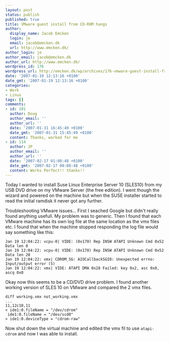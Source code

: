 ```yaml
---
layout: post
status: publish
published: true
title: VMware guest install from CD-ROM hangs
author:
  display_name: Jacob Emcken
  login: je
  email: jacob@emcken.dk
  url: http://www.emcken.dk/
author_login: je
author_email: jacob@emcken.dk
author_url: http://www.emcken.dk/
wordpress_id: 176
wordpress_url: http://emcken.dk/wp/archives/176-vmware-guest-install-from-cd-rom-hangs.html
date: '2007-01-19 12:13:16 +0100'
date_gmt: '2007-01-19 12:13:16 +0100'
categories:
- Work
- Linux
tags: []
comments:
- id: 101
  author: Doug
  author_email: ''
  author_url: ''
  date: '2007-01-31 16:45:49 +0100'
  date_gmt: '2007-01-31 15:45:49 +0100'
  content: Thanks, worked for me
- id: 114
  author: JP
  author_email: ''
  author_url: ''
  date: '2007-02-17 01:08:48 +0100'
  date_gmt: '2007-02-17 00:08:48 +0100'
  content: Works Perfect!! thanks!!
---
```

Today I wanted to install Suse Linux Enterprise Server 10 (SLES10) from my USB DVD drive on my VMware Server (the free edition). I went though the wizard and powered on the machine but when the SUSE installer started to read the initial ramdisk it never got any further.

Troubleshooting VMware issues...
First I seached Google but didn't really found anything usefull. My problem was to generic. Then I found that each VMware machine has its own log file at the same location as the vmx files etc. I found that when the machine stopped responding the log file would say something like this:

    Jan 19 12:04:22: vcpu-0| VIDE: (0x170) Rep INSW ATAPI Unknown Cmd 0x52 Data len 8
    Jan 19 12:04:22: vcpu-0| VIDE: (0x170) Rep INSW ATAPI Unknown Cmd 0x52 Data len 28
    Jan 19 12:04:22: vmx| CDROM_SG: AIOCallbackSGIO: Unexpected errno: Input/output error (5)
    Jan 19 12:04:22: vmx| VIDE: ATAPI DMA 0x28 Failed: key 0x2, asc 0x0, ascq 0x0

Okay now this seems to be a CD/DVD drive problem. I found another working version of SLES 10 on VMware and compared the 2 vmx files.

    diff working.vmx not_working.vmx
    ...
    11,12c10,11
    < ide1:0.fileName = "/dev/cdrom"
     ide1:0.fileName = "/dev/scd0"
    > ide1:0.deviceType = "cdrom-raw"

Now shut down the virtual machine and edited the vmx fil to use `atapi-cdrom` and now I was able to install.


